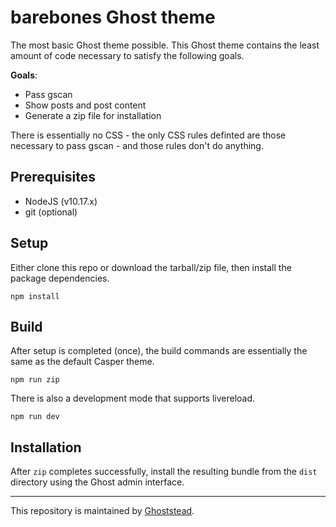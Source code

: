 # barebones Ghost theme

The most basic Ghost theme possible.  This Ghost theme contains the least amount of code necessary to
satisfy the following goals.

**Goals**:
* Pass gscan
* Show posts and post content
* Generate a zip file for installation

There is essentially no CSS - the only CSS rules definted are those necessary
to pass gscan - and those rules don't do anything.

## Prerequisites
* NodeJS (v10.17.x)
* git (optional)

## Setup
Either clone this repo or download the tarball/zip file, then install the package
dependencies.

```shell script
npm install
```

## Build
After setup is completed (once), the build commands are essentially the same as
the default Casper theme.

```shell script
npm run zip
```

There is also a development mode that supports livereload.
```shell script
npm run dev
```

## Installation
After `zip` completes successfully, install the resulting bundle from the
`dist` directory using the Ghost admin interface.

***

This repository is maintained by [Ghoststead](https://www.ghoststead.com).
